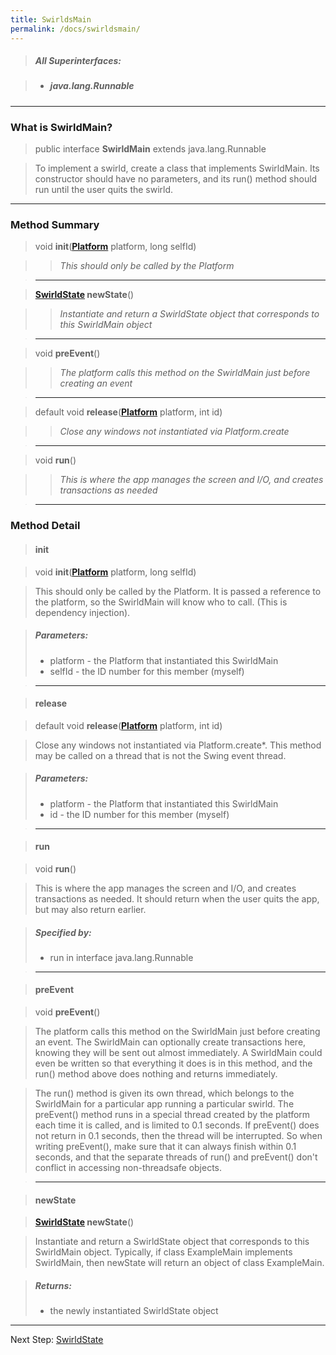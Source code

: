 ```yaml
---
title: SwirldsMain
permalink: /docs/swirldsmain/
---
```


> ##### All Superinterfaces:

> * ##### java.lang.Runnable

---

### What is SwirldMain?

> public interface **SwirldMain** extends java.lang.Runnable

> To implement a swirld, create a class that implements SwirldMain. Its constructor should have no parameters, and its run() method should run until the user quits the swirld.

---

### Method Summary

> void **init**(**[Platform](/docs/platform)** platform, long selfId)

> > _This should only be called by the Platform_

> ---

> **[SwirldState](/docs/swirldsstate)  newState**()

> > _Instantiate and return a SwirldState object that corresponds to this SwirldMain object_

> ---

> void **preEvent**()

> > _The platform calls this method on the SwirldMain just before creating an event_

> ---

> default void **release**(**[Platform](/docs/platform)** platform, int id)

> > _Close any windows not instantiated via Platform.create_

> ---

> void **run**()

> > _This is where the app manages the screen and I/O, and creates transactions as needed_

> ---

### Method Detail

> #### init

> void **init**(**[Platform](/docs/platform)** platform, long selfId)

> This should only be called by the Platform. It is passed a reference to the platform, so the SwirldMain will know who to call. (This is dependency injection).

> ##### Parameters:
> * platform - the Platform that instantiated this SwirldMain
> * selfId - the ID number for this member (myself)

> ---

> #### release

> default void **release**(**[Platform](/docs/platform)** platform, int id)

> Close any windows not instantiated via Platform.create*. This method may be called on a thread that is not the Swing event thread.

> ##### Parameters:
> * platform - the Platform that instantiated this SwirldMain
> * id - the ID number for this member (myself)

> ---

> #### run

> void **run**()

> This is where the app manages the screen and I/O, and creates transactions as needed. It should return when the user quits the app, but may also return earlier.

> ##### Specified by:
> * run in interface java.lang.Runnable

> ---

> #### preEvent

> void **preEvent**()

> The platform calls this method on the SwirldMain just before creating an event. The SwirldMain can optionally create transactions here, knowing they will be sent out almost immediately. A SwirldMain could even be written so that everything it does is in this method, and the run() method above does nothing and returns immediately.

> The run() method is given its own thread, which belongs to the SwirldMain for a particular app running a particular swirld. The preEvent() method runs in a special thread created by the platform each time it is called, and is limited to 0.1 seconds. If preEvent() does not return in 0.1 seconds, then the thread will be interrupted. So when writing preEvent(), make sure that it can always finish within 0.1 seconds, and that the separate threads of run() and preEvent() don't conflict in accessing non-threadsafe objects.

> ---

> #### newState

> **[SwirldState](/docs/swirldsstate)  newState**()

> Instantiate and return a SwirldState object that corresponds to this SwirldMain object. Typically, if class ExampleMain implements SwirldMain, then newState will return an object of class ExampleMain.

> ##### Returns:
> * the newly instantiated SwirldState object

---

Next Step: [SwirldState](/docs/swirldsstate)
